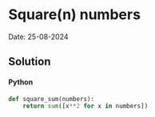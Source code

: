 
# Square(n) numbers

Date: 25-08-2024

## Solution
#### Python
```python
def square_sum(numbers):
    return sum([x**2 for x in numbers])
```
        